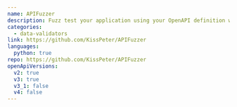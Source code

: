 ```yaml
---
name: APIFuzzer
description: Fuzz test your application using your OpenAPI definition without coding. Integrate into CI/CD, get Junit XML test result and JSON report of failures
categories:
  - data-validators
link: https://github.com/KissPeter/APIFuzzer
languages:
  python: true
repo: https://github.com/KissPeter/APIFuzzer
openApiVersions:
  v2: true
  v3: true
  v3_1: false
  v4: false
---
```

